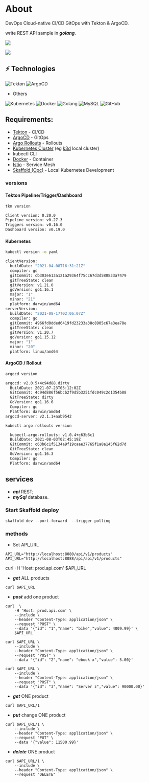# About
DevOps Cloud-native CI/CD GitOps with Tekton & ArgoCD.

write REST API sample in ***golang***.

![](https://img.shields.io/github/last-commit/rogeriorocha/api-product-go)

![](https://img.shields.io/github/commit-activity/m/rogeriorocha/api-product-go)

## ⚡ Technologies
![Tekton](https://img.shields.io/badge/-Tekton-FD495C?style=flat-square&logo=tekton&logoColor=white)
![ArgoCD](https://img.shields.io/badge/-Argo%20CD-red?style=flat-square&logo=argocd&logoColor=white)

* Others

![Kubernetes](https://img.shields.io/badge/-Kubernetes-blue?style=flat-square&logo=kubernetes&logoColor=white)
![Docker](https://img.shields.io/badge/-Docker-white?style=flat-square&logo=docker&logoColor=blue)
![Golang](https://img.shields.io/badge/-GO-white?style=flat-square&logo=go&logoColor=311C87)
![MySQL](https://img.shields.io/badge/-MySQL-black?style=flat-square&logo=mysql)
![GitHub](https://img.shields.io/badge/-GitHub-181717?style=flat-square&logo=github)


## Requirements:
- [Tekton](https://tekton.dev/) - CI/CD
- [ArgoCD](https://argoproj.github.io/argo-cd/) - GitOps 
- [Argo Rollouts](https://argoproj.github.io/argo-rollouts/) - Rollouts
- [Kubernetes Cluster](https://kubernetes.io/docs/concepts/overview/what-is-kubernetes/) (eg [k3d](https://k3d.io/) local cluster)
- kubectl CLI
- [Docker](https://www.docker.com/) - Container
- [Istio](https://istio.io/) - Service Mesh
- [Skaffold (Opc)](https://skaffold.dev/) - Local Kubernetes Development


### versions
#### Tekton Pipeline/Trigger/Dashboard
```sh
tkn version

Client version: 0.20.0
Pipeline version: v0.27.3
Triggers version: v0.16.0
Dashboard version: v0.19.0
```

#### Kubernetes
```sh
kubectl version -o yaml

clientVersion:
  buildDate: "2021-04-08T16:31:21Z"
  compiler: gc
  gitCommit: cb303e613a121a29364f75cc67d3d580833a7479
  gitTreeState: clean
  gitVersion: v1.21.0
  goVersion: go1.16.1
  major: "1"
  minor: "21"
  platform: darwin/amd64
serverVersion:
  buildDate: "2021-08-17T02:06:07Z"
  compiler: gc
  gitCommit: 4966fd0dded6419fd23233a38c8905c67a3ea78e
  gitTreeState: clean
  gitVersion: v1.20.7
  goVersion: go1.15.12
  major: "1"
  minor: "20"
  platform: linux/amd64
```  

#### ArgoCD / Rollout
```sh
argocd version

argocd: v2.0.5+4c94d88.dirty
  BuildDate: 2021-07-23T05:12:02Z
  GitCommit: 4c94d886f56bcb2f9d5b3251fdc049c2d1354b88
  GitTreeState: dirty
  GoVersion: go1.16.6
  Compiler: gc
  Platform: darwin/amd64
argocd-server: v2.1.1+aab9542
```

```sh
kubectl argo rollouts version

  kubectl-argo-rollouts: v1.0.4+c63b6c1
  BuildDate: 2021-08-03T02:45:19Z
  GitCommit: c63b6c1f5134a9f19caae37765f1a8a145f62d7d
  GitTreeState: clean
  GoVersion: go1.16.3
  Compiler: gc
  Platform: darwin/amd64
```  


## services
* ***api*** REST;
* ***mySql*** database.
 
### Start Skaffold deploy
```shell=
skaffold dev --port-forward  --trigger polling
```

### methods

* Set API_URL
```shell=
API_URL="http://localhost:8080/api/v1/products"
API_URL="http://localhost:8088/api/api/v1/products"
```

curl -H 'Host: prod.api.com' $API_URL


* ***get*** ALL products
```shell=
curl $API_URL
```

* ***post*** add one product
```shell=
curl  \
    -H 'Host: prod.api.com' \
    --include \
    --header "Content-Type: application/json" \
    --request "POST" \
    --data '{"id": "1","name": "bike","value": 4009.99}' \
    $API_URL

curl $API_URL \
    --include \
    --header "Content-Type: application/json" \
    --request "POST" \
    --data '{"id": "2","name": "ebook x","value": 5.00}'

curl $API_URL \
    --include \
    --header "Content-Type: application/json" \
    --request "POST" \
    --data '{"id": "3","name": "Server z","value": 90000.00}'
````
* ***get*** ONE product
```shell=
curl $API_URL/1

````
* ***put*** change ONE product
```shell=
curl $API_URL/1 \
    --include \
    --header "Content-Type: application/json" \
    --request "PUT" \
    --data '{"value": 11500.99}'    
````
* ***delete*** ONE product
```shell=
curl $API_URL/1 \
    --include \
    --header "Content-Type: application/json" \
    --request "DELETE"
    
```

